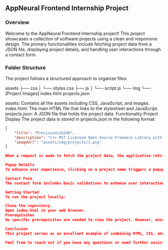 ## AppNeural Frontend Internship Project
### Overview
Welcome to the AppNeural Frontend Internship project! This project showcases a collection of software projects using a clean and responsive design. The primary functionalities include fetching project data from a JSON file, displaying project details, and handling user interactions through a contact form.

### Folder Structure
The project follows a structured approach to organize files:

assets ├── css │ └── styles.css ├── js │ └── script.js └── img └── [Project Images] index.html projects.json

assets: Contains all the assets including CSS, JavaScript, and images.
index.html: The main HTML file that links to the stylesheet and JavaScript.
projects.json: A JSON file that holds the project data.
Functionality
Project Display
The project data is stored in projects.json in the following format:

``` json
{
    "title": "PrecisionLib240",
    "description": "C++ MIT Licensed Open Source Freeware Library with versatile functions.",
    "imageUrl": "assets/img/projects/1.png"
}

When a request is made to fetch the project data, the application retrieves the information and displays it on the webpage. If the data cannot be fetched, an appropriate error message is shown.

Popup Details
To enhance user experience, clicking on a project name triggers a popup that displays more details about the project. This feature is implemented using simple JavaScript and styled with CSS to ensure a seamless look and feel.

Contact Form
The contact form includes basic validations to enhance user interaction. It checks if the email contains an "@" symbol and verifies that all input fields are filled. If validation fails, an error message is displayed. Upon successful submission, a relevant success message is generated.

Getting Started
To run the project locally:

Clone the repository.
Open index.html in your web browser.
Prerequisites
No specific prerequisites are needed to view the project. However, ensure you have a modern web browser for the best experience.

Conclusion
This project serves as an excellent example of combining HTML, CSS, and JavaScript to create an interactive and informative web application. We hope you find it engaging and informative!

Feel free to reach out if you have any questions or need further assistance. Happy coding!